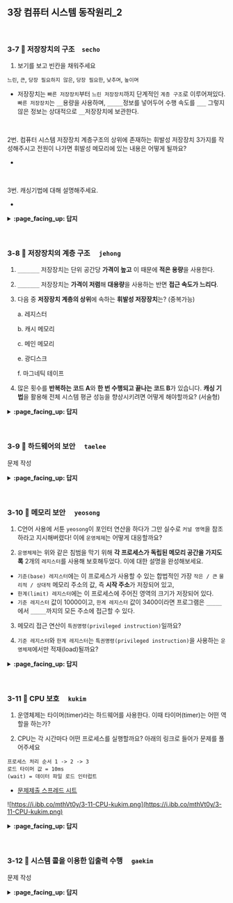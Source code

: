 ## 3장 컴퓨터 시스템 동작원리_2

<br>

### 3-7 :fallen_leaf: 저장장치의 구조　`secho`

1. 보기를 보고 빈칸을 채워주세요

`느린`, `큰`, `당장 필요하지 않은`, `당장 필요한`, `낮추며`, `높이며`

- 저장장치는 `빠른 저장장치`부터 `느린 저장장치`까지 단계적인 `계층 구조`로 이루어져있다. `빠른 저장장치`는 `__`용량을 사용하며, `_____`정보를 넣어두어 수행 속도를 `___` 그렇지 않은 정보는 상대적으로 `__`저장장치에 보관한다.

<br>

2번. 컴퓨터 시스템 저장장치 계층구조의 상위에 존재하는 휘발성 저장장치 3가지를 작성해주시고 전원이 나가면 휘발성 메모리에 있는  내용은 어떻게 될까요?

- 

<br>

3번. 캐싱기법에 대해 설명해주세요.

- 


<details>
<summary> <b> :page_facing_up: 답지 </b>  </summary>
<div markdown="1">

1.보기를 보고 빈칸을 채워주세요.

`느린`, `큰`, `당장 필요하지 않은`, `당장 필요한`, `낮추고`, `높이고`

- 저장장치는 `빠른 저장장치`부터 `느린 저장장치`까지 단계적인 `계층 구조`로 이루어져있다. `빠른 저장장치`는 `적은`용량을 사용하며, `당장 필요한`정보를 넣어두어 수행 속도를 `높이고` 그렇지 않은 정보는 상대적으로 `느린`저장장치에 보관한다.

2번. 컴퓨터 시스템 저장장치 계층구조의 상위에 존재하는 휘발성 저장장치 3가지를 작성해주시고 전원이 나가면 휘발성 메모리에 있는  내용은 어떻게 될까요?

- 레지스터, 캐시 메모리, 메인 메모리
- 지워지게됨

3번. 캐싱기법에 대해 설명해주세요.

- 느린 저장장치의 내용중 빈번히 사용될 정보를 빠른 저장장치, 캐시메모리에 선별적으로 저장함으로써 성능을 향상시킬 수 있는 기법

</div>
</details>
<br><br>

### 3-8 :fallen_leaf: 저장장치의 계층 구조	　`jehong`

1. `_______` 저장장치는 단위 공간당 **가격이 높고** 이 때문에 **적은 용량**을 사용한다.

2. `_______` 저장장치는 **가격이 저렴**해 **대용량**을 사용하는 반면 **접근 속도가 느리다**.

3. 다음 중 **저장장치 계층의 상위**에 속하는 **휘발성 저장장치**는? (중복가능)

   a. 레지스터

   b. 캐시 메모리

   c. 메인 메모리

   e. 광디스크

   f. 마그네틱 테이프

4. 많은 횟수를 **반복하는 코드 A**와 **한 번 수행되고 끝나는 코드 B**가 있습니다. **캐싱 기법**을 활용해 전체 시스템 평균 성능을 향상시키려면 어떻게 해야할까요? (서술형)


<details>
<summary> <b> :page_facing_up: 답지 </b>  </summary>
<div markdown="1">

1. `빠른` 저장장치는 단위 공간당 가격이 높고 이 때문에 적은 용량을 사용한다.

   > **답**
   >
   > 빠른

2. `느린` 저장장치는 가격이 저렴해 대용량을 사용하는 반면 접근 속도가 느리다.

   > **답**
   >
   > 느린

3. 다음 중 휘발성 저장장치인 것은? (중복가능)

   a. 레지스터

   b. 캐시 메모리

   c. 메인 메모리

   e. 광디스크

   f. 마그네틱 테이프

   > **답**
   >
   > a, b, c

4. 많은 횟수를 반복하는 코드 A와 한 번 수행되고 끝나는 코드 B가 있습니다. 캐싱 기법을 활용해 전체 시스템 평균 성능을 향상시키려면 어떻게 해야할까요? (서술형)

   > **답**
   >
   > 반복코드 A를 빠른 저장장치에 올리면 적은 저장공간만으로 대부분의 경우 수행 속도가 빨라져 전체 시스템의 평균적인 성능을 향상시킬 수 있습니다. 

</div>
</details>
<br><br>


### 3-9 :fallen_leaf: 하드웨어의 보안	　`taelee`

문제 작성


<details>
<summary> <b> :page_facing_up: 답지 </b>  </summary>
<div markdown="1">


답 작성 

</div>
</details>
<br><br>

### 3-10 :fallen_leaf: 메모리 보안	　`yeosong`


1) C언어 사용에 서툰 `yeosong`이 포인터 연산을 하다가 그만 실수로 `커널 영역`을 참조하라고 지시해버렸다! 이에 `운영체제`는 어떻게 대응할까요?



2) `운영체제`는 위와 같은 침범을 막기 위해 **각 프로세스가 독립된 메모리 공간을 가지도록** 2개의 `레지스터`를 사용해 보호해두었다. 이에 대한 설명을 완성해보세요.


- `기준(base) 레지스터`에는 이 프로세스가 사용할 수 있는 합법적인 가장 `작은 / 큰` `물리적 / 상대적` 메모리 주소의 값, 즉 **시작 주소**가 저장되어 있고,
-  `한계(limit) 레지스터`에는 이 프로세스에 주어진 영역의 크기가 저장되어 있다.
-  `기준 레지스터` 값이 10000이고, `한계 레지스터` 값이 3400이라면 프로그램은 `_____` 에서 `_____`까지의 모든 주소에 접근할 수 있다.


3) 메모리 접근 연산이 `특권명령(privileged instruction)`일까요? 


4) `기준 레지스터`와 `한계 레지스터`는 `특권명령(privileged instruction)`을 사용하는 `운영체제`에서만 적재(load)될까요? 

<details>
<summary> <b> :page_facing_up: 답지 </b>  </summary>
<div markdown="1">


1) C언어 사용에 서툰 `yeosong`이 포인터 연산을 하다가 그만 실수로 `커널 영역`을 참조하라고 지시해버렸다! 이에 `운영체제`는 어떻게 대응할까요?

>- 예외상황(exception)으로 간주, 이를 발생시킨 프로그램을 강제종료 시킨다.
>- 오류로 간주하고 trap을 발생시킨다. 
>모두 정답 처리~

2) `운영체제`는 위와 같은 침범을 막기 위해 **각 프로세스가 독립된 메모리 공간을 가지도록** 2개의 `레지스터`를 사용해 보호해두었다. 이에 대한 설명을 완성해보세요.

- `기준(base)레지스터`에는 이 프로세스가 사용할 수 있는 합법적인 가장 `작은` `물리적` 메모리 주소의 값, 즉 **시작 주소**가 저장되어 있고,
-  `한계(limit)레지스터`에는 이 프로세스에 주어진 영역의 크기가 저장되어 있다.
-  `기준 레지스터` 값이 `10000`이고, `한계 레지스터` 값이 `3400`이라면 프로그램은 `10000` 에서 `13400`까지의 모든 주소에 접근할 수 있다.

3) 메모리 접근 연산이 `특권명령(privileged instruction)`일까요?
> 아니오. 그냥 합법 공간 내인지 체크만 하는 것입니다.

4) `기준 레지스터`와 `한계 레지스터`는 `특권명령(privileged instruction)`을 사용하는 `운영체제`에서만 적재(load)될까요?
> 네. 그래야 사용자 프로그램으로부터 운영체제의 인터럽트 처리 루틴, 커널 영역 같은 중요한 부분들을 보호할 수 있겠죠? 공룡책 387p


</div>
</details>
<br><br>



### 3-11 :fallen_leaf: CPU 보호	　`kukim`

1. 운영체제는 타이머(timer)라는 하드웨어를 사용한다. 이때 타이머(timer)는 어떤 역할을 하는가?
    
2. CPU는 각 시간마다 어떤 프로세스를 실행할까요? 아래의 링크로 들어가 문제를 풀어주세요  
```
프로세스 처리 순서 1 -> 2 -> 3
로드 타이머 값 = 10ms 
(wait) = 데이터 파일 로드 인터럽트
```
- [문제제출 스프레드 시트](https://docs.google.com/spreadsheets/d/1wKZgWhaW6G1uPVKDs6E-XuP-lH4yLzEoygZB-I381Wc/edit?usp=sharing)

![https://i.ibb.co/mthVt0y/3-11-CPU-kukim.png](https://i.ibb.co/mthVt0y/3-11-CPU-kukim.png)



<details>
<summary> <b> :page_facing_up: 답지 </b>  </summary>
<div markdown="1">

1. 운영체제는 타이머(timer)라는 하드웨어를 사용한다. 이때 타이머(timer)는 어떤 역할을 하는가?
    - 정답 : 정해진 시간마다 인터럽트를 발생시켜 운영체제가 CPU의 제어권을 획득할 수 있도록 해준다. 예를 들어 CPU는 A와 B라는 프로세스를 처리해야 하는데 A가 먼저 실행되었다. A 프로세스가 끝나지 않고 계속 실행되고 있다, 타이머는 일정 시간이 지나면 A프로세스의 CPU 제어권을 빼앗고 운영체제로 돌려준다. 이때 운영체제는 B 프로세스가 실행되게 만들어 준다. (선점형 OS)
    
2. CPU는 각 시간마다 어떤 프로세스를 실행할까요? 아래의 링크로 들어가 문제를 풀어주세요  
```
프로세스 처리 순서 1 -> 2 -> 3
로드 타이머 값 = 10ms 
(wait) = 데이터 파일 로드 인터럽트
```
- [문제제출 스프레드 시트](https://docs.google.com/spreadsheets/d/1wKZgWhaW6G1uPVKDs6E-XuP-lH4yLzEoygZB-I381Wc/edit?usp=sharing)

![https://i.ibb.co/mthVt0y/3-11-CPU-kukim.png](https://i.ibb.co/mthVt0y/3-11-CPU-kukim.png)




</div>
</details>
<br><br>


### 3-12 :fallen_leaf: 시스템 콜을 이용한 입출력 수행	　`gaekim`

문제 작성


<details>
<summary> <b> :page_facing_up: 답지 </b>  </summary>
<div markdown="1">


답 작성 

</div>
</details>
<br><br>


